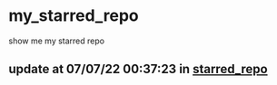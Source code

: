 # my_starred_repo
show me my starred repo

update at 07/07/22 00:37:23 in [starred_repo](./index.html)
---

